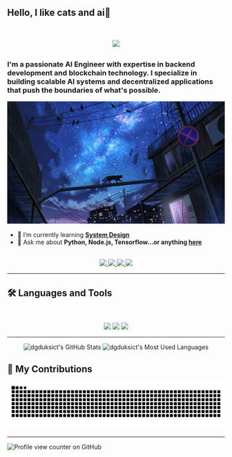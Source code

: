 ## Hello, I like cats and ai👋

<!--
**dgduksict/dgduksict** is a ✨ _special_ ✨ repository because its `README.md` (this file) appears on your GitHub profile.

Here are some ideas to get you started:

- 🔭 I’m currently working on ...
- 🌱 I’m currently learning ...
- 👯 I’m looking to collaborate on ...
- 🤔 I’m looking for help with ...
- 💬 Ask me about ...
- 📫 How to reach me: ...
- 😄 Pronouns: ...
- ⚡ Fun fact: ...
-->

<h1 align="center">
    <img src="https://readme-typing-svg.herokuapp.com/?font=Inter&size=48&center=true&vCenter=true&width=500&height=70&color=4493F8&duration=4000&lines=Hi+There!+👋;+I'm+Duke!;" />
</h1>

### I'm a passionate AI Engineer with expertise in backend development and blockchain technology. I specialize in building scalable AI systems and decentralized applications that push the boundaries of what's possible.

<img src="https://github.com/dgduksict/dgduksict/blob/main/banner-cart.jpg" alt="I like cats">

- 🌱 I’m currently learning **[System Design](https://blog.bytebytego.com/p/free-system-design-pdf-158-pages)**
- 💬 Ask me about **Python, Node.js, Tensorflow...or anything [here](https://github.com/dgduksict/dgduksict/issues)**

<br>

<div align="center">
  <a href="bdulguunod@gmail.com">
    <img src="https://img.shields.io/badge/Gmail-333333?style=for-the-badge&logo=gmail&logoColor=red" />
  </a>
  <a href="https://www.linkedin.com/in/dulguun-battulga-90a4a62a0" target="_blank">
    <img src="https://img.shields.io/badge/LinkedIn-0077B5?style=for-the-badge&logo=linkedin&logoColor=white" target="_blank" />
  </a>
    <a href="https://duke-dev.vercel.app" target="_blank">
    <img src="https://img.shields.io/badge/Vercel-000000?logo=vercel&logoColor=white&style=for-the-badge" target="_blank" />
  </a>
    </a>
    <a href="https://huggingface.co/dgduksict" target="_blank">
    <img src="https://img.shields.io/badge/Hugging%20Face-FF9900?logo=huggingface&logoColor=white&style=for-the-badge" target="_blank" />
  </a>
</div>

<hr>

## 🛠️ Languages and Tools

<br>

<p align="center">
  <img src="https://skillicons.dev/icons?i=java,spring,ts,nodejs,nextjs,mongodb,postgres,prisma" />
  <img src="https://skillicons.dev/icons?i=js,vue,redux,d3,git,postman,tensorflow,huggingface" />
    <img src="https://skillicons.dev/icons?i=solidty,ethereum,web3js,bitcoin,hardhat" />
</p>

<hr>

<div align=center>
  <img width=390 src="https://github-readme-stats.vercel.app/api?username=dgduksict&theme=transparent&count_private=true&show_icons=true&rank_icon=github&locale=en" alt="dgduksict's GitHub Stats" />
  <img width=325 src="https://github-readme-stats.vercel.app/api/top-langs?username=dgduksict&theme=transparent&layout=donut&hide=css&langs_count=8&border_radius=10&show_icons=true&locale=en" alt="dgduksict's Most Used Languages" />
</div>

## 🐍 My Contributions

<div align="center">
  <picture>
    <source media="(prefers-color-scheme: dark)" srcset="https://raw.githubusercontent.com/dgduksict/dgduksict/output/github-contribution-grid-snake-dark.svg" />
    <source media="(prefers-color-scheme: light)" srcset="https://raw.githubusercontent.com/dgduksict/dgduksict/output/github-contribution-grid-snake.svg" />
    <img alt="github-snake" src="https://raw.githubusercontent.com/dgduksict/dgduksict/output/github-contribution-grid-snake.svg" />
  </picture>
</div>

<hr>

![Profile view counter on GitHub](https://komarev.com/ghpvc/?username=dgduksict)
